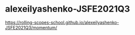# alexeilyashenko-JSFE2021Q3
https://rolling-scopes-school.github.io/alexeilyashenko-JSFE2021Q3/momentum/
